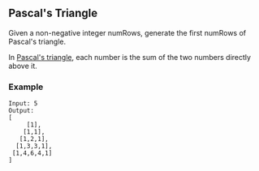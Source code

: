 ## Pascal's Triangle

Given a non-negative integer numRows, generate the first numRows of Pascal's triangle.

In [Pascal's triangle](https://i.stack.imgur.com/0ZM6I.png), each number is the sum of the two numbers directly above it.

### Example
```
Input: 5
Output:
[
     [1],
    [1,1],
   [1,2,1],
  [1,3,3,1],
 [1,4,6,4,1]
]
```